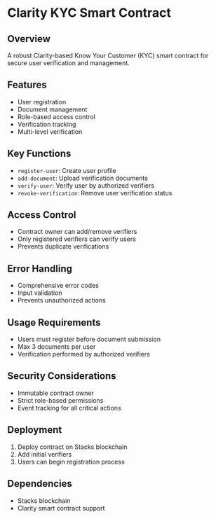# Clarity KYC Smart Contract

## Overview
A robust Clarity-based Know Your Customer (KYC) smart contract for secure user verification and management.

## Features
- User registration
- Document management
- Role-based access control
- Verification tracking
- Multi-level verification

## Key Functions
- `register-user`: Create user profile
- `add-document`: Upload verification documents
- `verify-user`: Verify user by authorized verifiers
- `revoke-verification`: Remove user verification status

## Access Control
- Contract owner can add/remove verifiers
- Only registered verifiers can verify users
- Prevents duplicate verifications

## Error Handling
- Comprehensive error codes
- Input validation
- Prevents unauthorized actions

## Usage Requirements
- Users must register before document submission
- Max 3 documents per user
- Verification performed by authorized verifiers

## Security Considerations
- Immutable contract owner
- Strict role-based permissions
- Event tracking for all critical actions

## Deployment
1. Deploy contract on Stacks blockchain
2. Add initial verifiers
3. Users can begin registration process

## Dependencies
- Stacks blockchain
- Clarity smart contract support